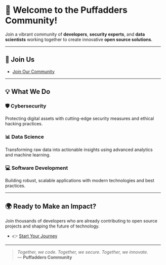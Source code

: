 # 🐍 Welcome to the Puffadders Community!

Join a vibrant community of **developers**, **security experts**, and **data scientists** working together to create innovative **open source solutions**.

---

## 🚀 Join Us

- [Join Our Community](https://github.com/puffadders)

---

## 💡 What We Do

### 🛡️ Cybersecurity

Protecting digital assets with cutting-edge security measures and ethical hacking practices.

### 📊 Data Science

Transforming raw data into actionable insights using advanced analytics and machine learning.

### 💻 Software Development

Building robust, scalable applications with modern technologies and best practices.

---

## 🌍 Ready to Make an Impact?

Join thousands of developers who are already contributing to open source projects and shaping the future of technology.

- 👉 [Start Your Journey](https://github.com/puffadders)

---

> _Together, we code. Together, we secure. Together, we innovate._  
> — **Puffadders Community**
